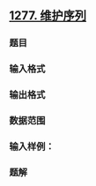 ## [1277. 维护序列](https://www.acwing.com/problem/content/1279/)

### 题目

### 输入格式

### 输出格式

### 数据范围

### 输入样例：



### 题解
